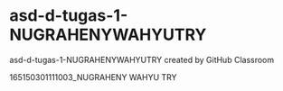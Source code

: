 # asd-d-tugas-1-NUGRAHENYWAHYUTRY
asd-d-tugas-1-NUGRAHENYWAHYUTRY created by GitHub Classroom

165150301111003_NUGRAHENY WAHYU TRY
